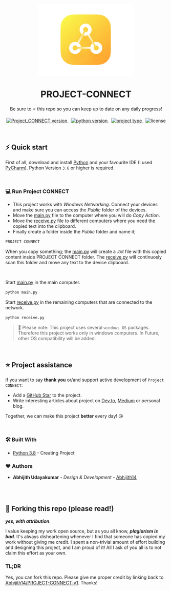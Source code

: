 <p align="center">
<img src='readme_assets/logo.png' align="center" width=300>
</p>
<h1 align="center">
  PROJECT-CONNECT
</h1>

<p align="center">
  Be sure to ⭐ this repo so you can keep up to date on any daily progress!
</p>

<p align="center">
<a href="https://github.com/Abhijith14/PROJECT-CONNECT-v1/" target="_blank">
    <img src="https://img.shields.io/badge/version-v1.1.0-blue?style=for-the-badge&logo=none" alt="Project_CONNECT version" />
</a>&nbsp;
<a href="https://www.python.org/" target="_blank">
    <img src="https://img.shields.io/badge/PYTHON-3.6+-00ADD8?style=for-the-badge&logo=python" alt="python version" />
</a>&nbsp;
<a href="https://github.com/Abhijith14/PROJECT-CONNECT-v1" target="_blank">
    <img src="https://img.shields.io/badge/Project Type-PYTHON SCRIPT-success?style=for-the-badge&logo=none" alt="project type" />
</a>&nbsp;
<img src="https://img.shields.io/badge/license-GNU v3.0-red?style=for-the-badge&logo=none" alt="license" />
</p>

<br>

## ⚡️ Quick start

First of all, download and install [Python](https://www.python.org/downloads/) and your favourite IDE (I used [PyCharm](https://www.jetbrains.com/pycharm/download/#section=windows)). Python Version `3.6` or higher is required.

<br>

### 💻 Run Project CONNECT

- This project works with *Windows Networking*. Connect your devices and make sure you can access the *Public* folder of the devices.
- Move the [main.py](main.py) file to the computer where you will do *Copy Action*.
- Move the [receive.py](receive.py) file to different computers where you need the copied text into the clipboard.
- Finally create a folder inside the *Public* folder and name it;
```bash
PROJECT CONNECT
```
When you copy something; the [main.py](main.py) will create a *.txt* file with this copied content inside PROJECT CONNECT folder. The [receive.py](receive.py) will continuosly scan this folder and move any text to the device clipboard.

<br>

Start [main.py](main.py) in the main computer.
```bash
python main.py
```
Start [receive.py](receive.py) in the remaining computers that are connected to the network.
```bash
python receive.py
```
> 🔔 Please note: This project uses several `windows OS` packages. Therefore this project works only in windows computers. In Future, other OS compatibility will be added.

<br>


## ⭐️ Project assistance

If you want to say **thank you** or/and support active development of `Project CONNECT`:

- Add a [GitHub Star](https://github.com/Abhijith14/PROJECT-CONNECT-v1) to the project.
- Write interesting articles about project on [Dev.to](https://dev.to/), [Medium](https://medium.com/) or personal blog.

Together, we can make this project **better** every day! 😘

<br>

### 🛠️ Built With

* [Python 3.8](https://www.python.org/) - Creating Project


### ❤️ Authors

* **Abhijith Udayakumar** - *Design & Development* - [Abhijith14](https://github.com/Abhijith14)

<br>
<br>

## 🚨 Forking this repo (please read!)

_**yes, with attribution**_.

I value keeping my work open source, but as you all know, _**plagiarism is bad**_. It's always disheartening whenever I find that someone has copied my work without giving me credit. I spent a non-trivial amount of effort building and designing this project, and I am proud of it! All I ask of you all is to not claim this effort as your own.


### TL;DR

Yes, you can fork this repo. Please give me proper credit by linking back to [Abhijith14/PROJECT-CONNECT-v1](https://github.com/Abhijith14/PROJECT-CONNECT-v1). Thanks!
